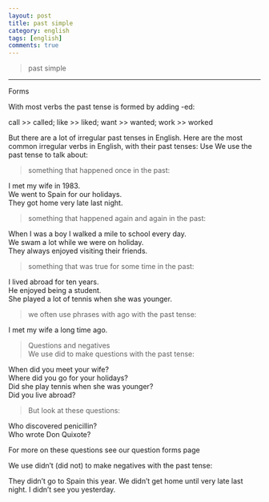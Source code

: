 ```yaml
---
layout: post
title: past simple
category: english
tags: [english]
comments: true
---
```


> past simple

---

Forms

With most verbs the past tense is formed by adding -ed:

call >> called; like >> liked; want >> wanted; work >> worked

But there are a lot of irregular past tenses in English. Here are the most common irregular verbs in English, with their past tenses:
Use
We use the past tense to talk about:

> something that happened once in the past:

I met my wife in 1983. <br />
We went to Spain for our holidays. <br />
They got home very late last night. <br />

> something that happened again and again in the past:

When I was a boy I walked a mile to school every day.<br />
We swam a lot while we were on holiday.<br />
They always enjoyed visiting their friends.<br />

> something that was true for some time in the past:

I lived abroad for ten years.<br />
He enjoyed being a student.<br />
She played a lot of tennis when she was younger.<br />

> we often use phrases with ago with the past tense:

I met my wife a long time ago.

> Questions and negatives<br />
We use did to make questions with the past tense:

When did you meet your wife?<br />
Where did you go for your holidays?<br />
Did she play tennis when she was younger?<br />
Did you live abroad?<br />

> But look at these questions:

Who discovered penicillin?<br />
Who wrote Don Quixote?<br />

For more on these questions see our question forms page

We use didn’t (did not) to make negatives with the past tense:

They didn’t go to Spain this year.
We didn’t get home until very late last night.
I didn’t see you yesterday. 